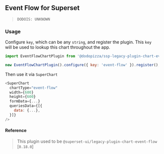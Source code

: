 ## Event Flow for Superset

> `DODOIS: UNKNOWN`

### Usage

Configure `key`, which can be any `string`, and register the plugin. This `key` will be used to
lookup this chart throughout the app.

```js
import EventFlowChartPlugin from '@dodopizza/ssp-legacy-plugin-chart-event-flow';

new EventFlowChartPlugin().configure({ key: 'event-flow' }).register();
```

Then use it via `SuperChart`

```js
<SuperChart
  chartType="event-flow"
  width={600}
  height={600}
  formData={...}
  queriesData={[{
    data: {...},
  }]}
/>
```

#### Reference

> This plugin used to be `@superset-ui/legacy-plugin-chart-event-flow` [`0.18.0`]
